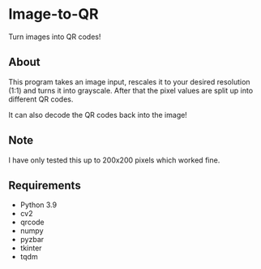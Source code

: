 # Image-to-QR
Turn images into QR codes!

## About
This program takes an image input, rescales it to your desired resolution (1:1) and turns it into grayscale. After that the pixel values are split up into different QR codes.
 
It can also decode the QR codes back into the image!
 
## Note
I have only tested this up to 200x200 pixels which worked fine.

## Requirements

- Python 3.9
- cv2
- qrcode
- numpy
- pyzbar
- tkinter
- tqdm
